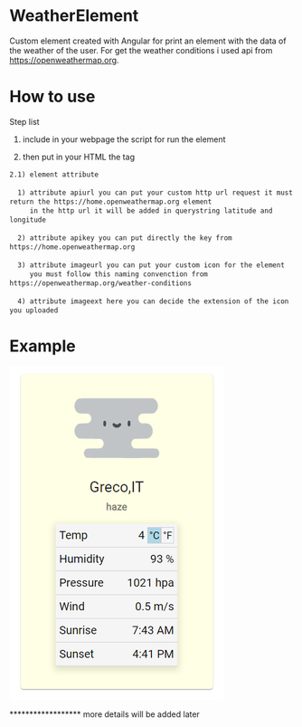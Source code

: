 # WeatherElement

Custom element created with Angular for print an element with the data of the weather of the user.
For get the weather conditions i used api from https://openweathermap.org.

# How to use

Step list

1) include in your webpage the script for run the element
  
  <script type="text/javascript" src="element/dist/weather-element.min.js"></script>

2) then put in your HTML the tag 

  <open-weather 
    apiurl="" 
    apikey=""
    imageurl="https://raw.githubusercontent.com/MttEsposito/dev-test-repo/master/asset/open-weather-icon/"
    imageext="svg">
  </open-weather>
  
    2.1) element attribute 

      1) attribute apiurl you can put your custom http url request it must return the https://home.openweathermap.org element
         in the http url it will be added in querystring latitude and longitude 
         
      2) attribute apikey you can put directly the key from https://home.openweathermap.org 
      
      3) attribute imageurl you can put your custom icon for the element 
         you must follow this naming convenction from https://openweathermap.org/weather-conditions
         
      4) attribute imageext here you can decide the extension of the icon you uploaded
      
     
# Example

<img src="https://raw.githubusercontent.com/MttEsposito/open-weather-element/master/src/assets/asset/image/example.PNG"/>

****************** more details will be added later
